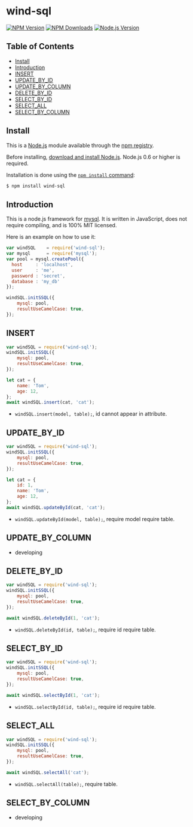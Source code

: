 # wind-sql

[![NPM Version][npm-version-image]][npm-url]
[![NPM Downloads][npm-downloads-image]][npm-url]
[![Node.js Version][node-image]][node-url]

## Table of Contents

- [Install](#install)
- [Introduction](#Introduction)
- [INSERT](#INSERT)
- [UPDATE_BY_ID](#UPDATE_BY_ID)
- [UPDATE_BY_COLUMN](#UPDATE_BY_COLUMN)
- [DELETE_BY_ID](#DELETE_BY_ID)
- [SELECT_BY_ID](#SELECT_BY_ID)
- [SELECT_ALL](#SELECT_ALL)
- [SELECT_BY_COLUMN](#SELECT_BY_COLUMN)

## Install

This is a [Node.js](https://nodejs.org/en/) module available through the
[npm registry](https://www.npmjs.com/).

Before installing, [download and install Node.js](https://nodejs.org/en/download/).
Node.js 0.6 or higher is required.

Installation is done using the
[`npm install` command](https://docs.npmjs.com/getting-started/installing-npm-packages-locally):

```sh
$ npm install wind-sql
```

## Introduction

This is a node.js framework for [mysql](https://github.com/mysqljs/mysql). It is written in JavaScript, does not
require compiling, and is 100% MIT licensed.

Here is an example on how to use it:

```js
var windSQL    = require('wind-sql');
var mysql      = require('mysql');
var pool = mysql.createPool({
  host     : 'localhost',
  user     : 'me',
  password : 'secret',
  database : 'my_db'
});

windSQL.initSSQL({
    mysql: pool,
    resultUseCamelCase: true,
});

```

## INSERT

```js
var windSQL = require('wind-sql');
windSQL.initSSQL({
    mysql: pool,
    resultUseCamelCase: true,
});

let cat = {
    name: 'Tom',
    age: 12,
};
await windSQL.insert(cat, 'cat');

```
*  `windSQL.insert(model, table);`, id cannot appear in attribute.

## UPDATE_BY_ID

```js
var windSQL = require('wind-sql');
windSQL.initSSQL({
    mysql: pool,
    resultUseCamelCase: true,
});

let cat = {
    id: 1,
    name: 'Tom',
    age: 12,
};
await windSQL.updateById(cat, 'cat');

```
*  `windSQL.updateById(model, table);`, 
    require model
    require table.

## UPDATE_BY_COLUMN

*  developing

## DELETE_BY_ID

```js
var windSQL = require('wind-sql');
windSQL.initSSQL({
    mysql: pool,
    resultUseCamelCase: true,
});

await windSQL.deleteById(1, 'cat');

```
*  `windSQL.deleteById(id, table);`, 
    require id
    require table.

## SELECT_BY_ID

```js
var windSQL = require('wind-sql');
windSQL.initSSQL({
    mysql: pool,
    resultUseCamelCase: true,
});

await windSQL.selectById(1, 'cat');

```
*  `windSQL.selectById(id, table);`, 
    require id
    require table.

## SELECT_ALL

```js
var windSQL = require('wind-sql');
windSQL.initSSQL({
    mysql: pool,
    resultUseCamelCase: true,
});

await windSQL.selectAll('cat');

```
*  `windSQL.selectAll(table);`, 
    require table.

## SELECT_BY_COLUMN

*  developing

[node-image]: https://badgen.net/npm/node/wind-sql
[node-url]: https://nodejs.org/en/download
[npm-downloads-image]: https://badgen.net/npm/dm/wind-sql
[npm-url]: https://npmjs.org/package/wind-sql
[npm-version-image]: https://badgen.net/npm/v/wind-sql